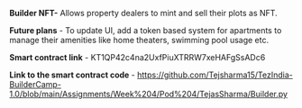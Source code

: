 **Builder NFT-**
Allows property dealers to mint and sell their plots as NFT. 

**Future plans** - To update UI,
add a token based system for apartments to manage their amenities like home theaters, swimming pool usage etc.

**Smart contract link** - KT1QP42c4na2UxfPiuXTRRW7xeHAFgSsADc6

**Link to the smart contract code** - https://github.com/Tejsharma15/TezIndia-BuilderCamp-1.0/blob/main/Assignments/Week%204/Pod%204/TejasSharma/Builder.py
